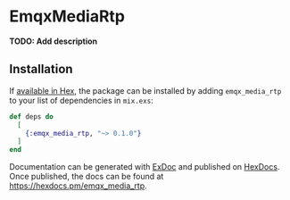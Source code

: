# EmqxMediaRtp

**TODO: Add description**

## Installation

If [available in Hex](https://hex.pm/docs/publish), the package can be installed
by adding `emqx_media_rtp` to your list of dependencies in `mix.exs`:

```elixir
def deps do
  [
    {:emqx_media_rtp, "~> 0.1.0"}
  ]
end
```

Documentation can be generated with [ExDoc](https://github.com/elixir-lang/ex_doc)
and published on [HexDocs](https://hexdocs.pm). Once published, the docs can
be found at <https://hexdocs.pm/emqx_media_rtp>.


